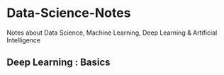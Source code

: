 # Data-Science-Notes
Notes about Data Science, Machine Learning, Deep Learning &amp; Artificial Intelligence

## Deep Learning : Basics

<img src="/tex/7307ebaf4dd38a3828d7542bd2088b29.svg?invert_in_darkmode&sanitize=true" align=middle width=24.783136949999992pt height=14.15524440000002pt/>

